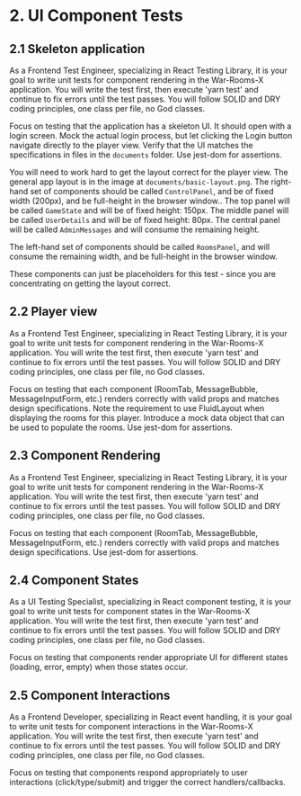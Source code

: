 # 2. UI Component Tests

## 2.1 Skeleton application

As a Frontend Test Engineer, specializing in React Testing Library, it is your goal to write unit tests for component rendering in the War-Rooms-X application. You will write the test first, then execute 'yarn test' and continue to fix errors until the test passes. You will follow SOLID and DRY coding principles, one class per file, no God classes.

Focus on testing that the application has a skeleton UI.  It should open with a login screen. Mock the actual login process, but let clicking the Login button navigate directly to the player view. Verify that the UI matches the specifications in files in the `documents` folder. Use jest-dom for assertions.

You will need to work hard to get the layout correct for the player view.  The general app layout is in the image at `documents/basic-layout.png`. The right-hand set of components should be called `ControlPanel`, and be of fixed width (200px), and be full-height in the browser window..  The top panel will be called `GameState` and will be of fixed height: 150px.  The middle panel will be called `UserDetails` and will be of fixed height: 80px.  The central panel will be called `AdminMessages` and will consume the remaining height.

The left-hand set of components should be called `RoomsPanel`, and will consume the remaining width, and be full-height in the browser window. 

These components can just be placeholders for this test - since you are concentrating on getting the layout correct.

## 2.2 Player view

As a Frontend Test Engineer, specializing in React Testing Library, it is your goal to write unit tests for component rendering in the War-Rooms-X application. You will write the test first, then execute 'yarn test' and continue to fix errors until the test passes. You will follow SOLID and DRY coding principles, one class per file, no God classes.

Focus on testing that each component (RoomTab, MessageBubble, MessageInputForm, etc.) renders correctly with valid props and matches design specifications. Note the requirement to use FluidLayout when displaying the rooms for this player.  Introduce a mock data object that can be used to populate the rooms. Use jest-dom for assertions.

## 2.3 Component Rendering

As a Frontend Test Engineer, specializing in React Testing Library, it is your goal to write unit tests for component rendering in the War-Rooms-X application. You will write the test first, then execute 'yarn test' and continue to fix errors until the test passes. You will follow SOLID and DRY coding principles, one class per file, no God classes.

Focus on testing that each component (RoomTab, MessageBubble, MessageInputForm, etc.) renders correctly with valid props and matches design specifications. Use jest-dom for assertions.

## 2.4 Component States

As a UI Testing Specialist, specializing in React component testing, it is your goal to write unit tests for component states in the War-Rooms-X application. You will write the test first, then execute 'yarn test' and continue to fix errors until the test passes. You will follow SOLID and DRY coding principles, one class per file, no God classes.

Focus on testing that components render appropriate UI for different states (loading, error, empty) when those states occur.

## 2.5 Component Interactions

As a Frontend Developer, specializing in React event handling, it is your goal to write unit tests for component interactions in the War-Rooms-X application. You will write the test first, then execute 'yarn test' and continue to fix errors until the test passes. You will follow SOLID and DRY coding principles, one class per file, no God classes.

Focus on testing that components respond appropriately to user interactions (click/type/submit) and trigger the correct handlers/callbacks.
